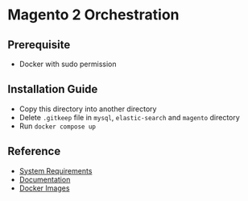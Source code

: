 # Magento 2 Orchestration

## Prerequisite

- Docker with sudo permission

## Installation Guide

- Copy this directory into another directory
- Delete `.gitkeep` file in `mysql`, `elastic-search` and `magento` directory
- Run `docker compose up`

## Reference

- [System Requirements](https://experienceleague.adobe.com/en/docs/commerce-operations/installation-guide/system-requirements)
- [Documentation](https://developer.adobe.com/commerce/docs/)
- [Docker Images](https://hub.docker.com/r/dinhtp/magento)
